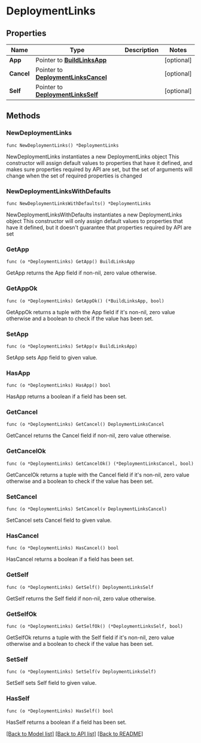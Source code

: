 # DeploymentLinks

## Properties

Name | Type | Description | Notes
------------ | ------------- | ------------- | -------------
**App** | Pointer to [**BuildLinksApp**](BuildLinksApp.md) |  | [optional] 
**Cancel** | Pointer to [**DeploymentLinksCancel**](DeploymentLinksCancel.md) |  | [optional] 
**Self** | Pointer to [**DeploymentLinksSelf**](DeploymentLinksSelf.md) |  | [optional] 

## Methods

### NewDeploymentLinks

`func NewDeploymentLinks() *DeploymentLinks`

NewDeploymentLinks instantiates a new DeploymentLinks object
This constructor will assign default values to properties that have it defined,
and makes sure properties required by API are set, but the set of arguments
will change when the set of required properties is changed

### NewDeploymentLinksWithDefaults

`func NewDeploymentLinksWithDefaults() *DeploymentLinks`

NewDeploymentLinksWithDefaults instantiates a new DeploymentLinks object
This constructor will only assign default values to properties that have it defined,
but it doesn't guarantee that properties required by API are set

### GetApp

`func (o *DeploymentLinks) GetApp() BuildLinksApp`

GetApp returns the App field if non-nil, zero value otherwise.

### GetAppOk

`func (o *DeploymentLinks) GetAppOk() (*BuildLinksApp, bool)`

GetAppOk returns a tuple with the App field if it's non-nil, zero value otherwise
and a boolean to check if the value has been set.

### SetApp

`func (o *DeploymentLinks) SetApp(v BuildLinksApp)`

SetApp sets App field to given value.

### HasApp

`func (o *DeploymentLinks) HasApp() bool`

HasApp returns a boolean if a field has been set.

### GetCancel

`func (o *DeploymentLinks) GetCancel() DeploymentLinksCancel`

GetCancel returns the Cancel field if non-nil, zero value otherwise.

### GetCancelOk

`func (o *DeploymentLinks) GetCancelOk() (*DeploymentLinksCancel, bool)`

GetCancelOk returns a tuple with the Cancel field if it's non-nil, zero value otherwise
and a boolean to check if the value has been set.

### SetCancel

`func (o *DeploymentLinks) SetCancel(v DeploymentLinksCancel)`

SetCancel sets Cancel field to given value.

### HasCancel

`func (o *DeploymentLinks) HasCancel() bool`

HasCancel returns a boolean if a field has been set.

### GetSelf

`func (o *DeploymentLinks) GetSelf() DeploymentLinksSelf`

GetSelf returns the Self field if non-nil, zero value otherwise.

### GetSelfOk

`func (o *DeploymentLinks) GetSelfOk() (*DeploymentLinksSelf, bool)`

GetSelfOk returns a tuple with the Self field if it's non-nil, zero value otherwise
and a boolean to check if the value has been set.

### SetSelf

`func (o *DeploymentLinks) SetSelf(v DeploymentLinksSelf)`

SetSelf sets Self field to given value.

### HasSelf

`func (o *DeploymentLinks) HasSelf() bool`

HasSelf returns a boolean if a field has been set.


[[Back to Model list]](../README.md#documentation-for-models) [[Back to API list]](../README.md#documentation-for-api-endpoints) [[Back to README]](../README.md)


